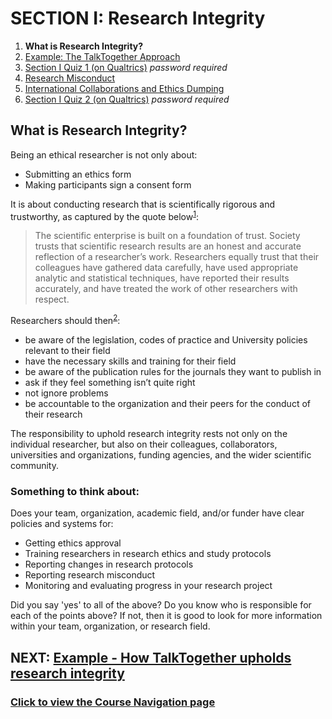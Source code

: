 # SECTION I: Research Integrity

1. **What is Research Integrity?**
2. [Example: The TalkTogether Approach](integrity-tt.md)
3. [Section I Quiz 1 (on Qualtrics)](https://oxfordeducation.eu.qualtrics.com/jfe/form/SV_3wvwGXZjUB6o9OR) *password required*
4. [Research Misconduct](integrity-misconduct.md)
5. [International Collaborations and Ethics Dumping](integrity-global.md)
6. [Section I Quiz 2 (on Qualtrics)](https://oxfordeducation.eu.qualtrics.com/jfe/form/SV_d6HJBBv5qkK7NgF) *password required*

## What is Research Integrity?

Being an ethical researcher is not only about:
* Submitting an ethics form
* Making participants sign a consent form

It is about conducting research that is scientifically rigorous and trustworthy, as captured by the quote below<sup>[1](https://doi.org/10.17226/12192)</sup>:

> The scientific enterprise is built on a foundation of trust. Society trusts that scientific research results are an honest and accurate reflection of a researcher’s work. Researchers equally trust that their colleagues have gathered data carefully, have used appropriate analytic and statistical techniques, have reported their results accurately, and have treated the work of other researchers with respect.

Researchers should then<sup>[2](https://researchsupport.admin.ox.ac.uk/files/researchintegritywebpdf)</sup>:

* be aware of the legislation, codes of practice and University policies relevant to their field
* have the necessary skills and training for their field
* be aware of the publication rules for the journals they want to publish in
* ask if they feel something isn’t quite right
* not ignore problems
* be accountable to the organization and their peers for the conduct of their research

The responsibility to uphold research integrity rests not only on the individual researcher, but also on their colleagues, collaborators, universities and organizations, funding agencies, and the wider scientific community.

### Something to think about:

Does your team, organization, academic field, and/or funder have clear policies and systems for:
* Getting ethics approval
* Training researchers in research ethics and study protocols
* Reporting changes in research protocols
* Reporting research misconduct
* Monitoring and evaluating progress in your research project

Did you say 'yes' to all of the above? Do you know who is responsible for each of the points above? If not, then it is good to look for more information within your team, organization, or research field.

## NEXT: [Example - How TalkTogether upholds research integrity](integrity-tt.md)
### [Click to view the Course Navigation page](toc.md)

